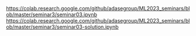 https://colab.research.google.com/github/adasegroup/ML2023_seminars/blob/master/seminar3/seminar03.ipynb
https://colab.research.google.com/github/adasegroup/ML2023_seminars/blob/master/seminar3/seminar03-solution.ipynb
